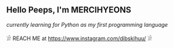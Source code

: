 ## Hello Peeps, I'm MERCIHYEONS
_currently learning for Python as my first programming language_	

𓀂 REACH ME at https://www.instagram.com/dibskihuu/ 𓀂



<!---
mercihyeons/mercihyeons is a ✨ special ✨ repository because its `README.md` (this file) appears on your GitHub profile.
You can click the Preview link to take a look at your changes.
--->

